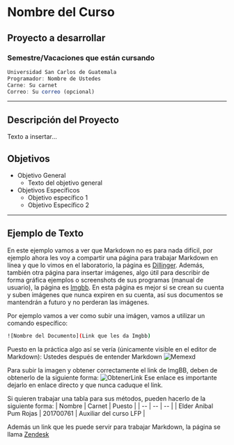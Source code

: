 # Nombre del Curso
## Proyecto a desarrollar
### Semestre/Vacaciones que están cursando
```js
Universidad San Carlos de Guatemala
Programador: Nombre de Ustedes
Carne: Su carnet
Correo: Su correo (opcional)
```
---
## Descripción del Proyecto
Texto a insertar...

## Objetivos
* Objetivo General
    * Texto del objetivo general
* Objetivos Específicos
    * Objetivo específico 1
    * Objetivo Específico 2

---
## Ejemplo de Texto
En este ejemplo vamos a ver que Markdown no es para nada difícil, por ejemplo ahora les voy a compartir una página para trabajar Markdown en línea y que lo vimos en el laboratorio, la página es [Dillinger](https://dillinger.io).
Además, también otra página para insertar imágenes, algo útil para describir de forma gráfica ejemplos o screenshots de sus programas (manual de usuario), la página es [Imgbb](https://imgbb.com). En esta página es mejor si se crean su cuenta y suben imágenes que nunca expiren en su cuenta, así sus documentos se mantendrán a futuro y no perderan las imágenes.

Por ejemplo vamos a ver como subir una imágen, vamos a utilizar un comando específico:
```sh
![Nombre del Documento](Link que les da Imgbb)
```

Puesto en la práctica algo así se vería (únicamente visible en el editor de Markdown):
Ustedes después de entender Markdown
![Memexd](https://i.ibb.co/NVC05Vg/imagen-2023-06-13-180933125.png)

Para subir la imagen y obtener correctamente el link de ImgBB, deben de obtenerlo de la siguiente forma:
![ObtenerLink](https://i.ibb.co/fdZZ1Dj/imagen-2023-06-13-181103204.png)
Ese enlace es importante dejarlo en enlace directo y que nunca caduque el link.

Si quieren trabajar una tabla para sus métodos, pueden hacerlo de la siguiente forma:
| Nombre             | Carnet | Puesto | 
| --                    | -- | -- |
| Elder Anibal Pum Rojas    | 201700761  | Auxiliar del curso LFP |

Además un link que les puede servir para trabajar Markdown, la página se llama [Zendesk](https://support.zendesk.com/hc/es/articles/4408846544922-Uso-de-Markdown-para-el-formato-de-texto#topic_xqx_mvc_43__row_ppv_wln_1n)